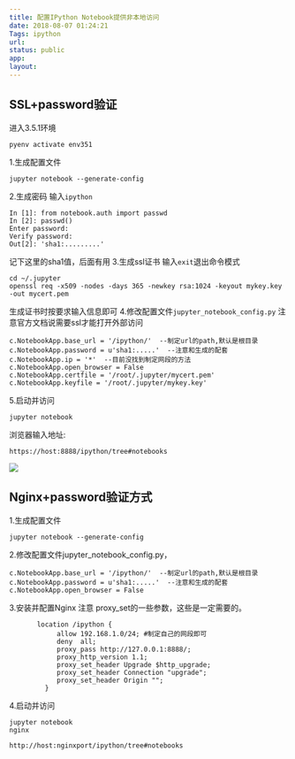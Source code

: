 ```yaml
---
title: 配置IPython Notebook提供非本地访问
date: 2018-08-07 01:24:21
Tags: ipython
url:
status: public
app:
layout:
---
```

## SSL+password验证
进入3.5.1环境
```
pyenv activate env351
```
1.生成配置文件
```
jupyter notebook --generate-config
```
<!--more-->
2.生成密码
输入`ipython`
```
In [1]: from notebook.auth import passwd
In [2]: passwd()
Enter password:
Verify password:
Out[2]: 'sha1:.........'
```
记下这里的sha1值，后面有用
3.生成ssl证书
输入`exit`退出命令模式
```
cd ~/.jupyter
openssl req -x509 -nodes -days 365 -newkey rsa:1024 -keyout mykey.key -out mycert.pem
```
生成证书时按要求输入信息即可
4.修改配置文件`jupyter_notebook_config.py`
注意官方文档说需要ssl才能打开外部访问
```
c.NotebookApp.base_url = '/ipython/'  --制定url的path,默认是根目录
c.NotebookApp.password = u'sha1:.....'  --注意和生成的配套
c.NotebookApp.ip = '*'  --目前没找到制定网段的方法
c.NotebookApp.open_browser = False
c.NotebookApp.certfile = '/root/.jupyter/mycert.pem'
c.NotebookApp.keyfile = '/root/.jupyter/mykey.key'
```
5.启动并访问
```
jupyter notebook 
```
浏览器输入地址:
```
https://host:8888/ipython/tree#notebooks
```
![](https://images.liangs.me/bitcron/Notes/_image/QQ%E6%88%AA%E5%9B%BE20180807011038.png)
## Nginx+password验证方式
1.生成配置文件
```
jupyter notebook --generate-config
```
2.修改配置文件jupyter_notebook_config.py，
```
c.NotebookApp.base_url = '/ipython/'  --制定url的path,默认是根目录
c.NotebookApp.password = u'sha1:.....'  --注意和生成的配套
c.NotebookApp.open_browser = False
```
3.安装并配置Nginx
  注意 proxy_set的一些参数，这些是一定需要的。
```
       location /ipython {
            allow 192.168.1.0/24; #制定自己的网段即可
            deny  all;
            proxy_pass http://127.0.0.1:8888/;
            proxy_http_version 1.1;
            proxy_set_header Upgrade $http_upgrade;
            proxy_set_header Connection "upgrade";
            proxy_set_header Origin "";
         }
```
 4.启动并访问
```
jupyter notebook 
nginx
```
```
http://host:nginxport/ipython/tree#notebooks
```
